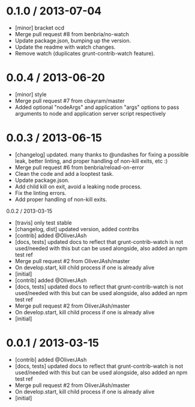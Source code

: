 
0.1.0 / 2013-07-04 
==================

 * [minor] bracket ocd
 * Merge pull request #8 from benbria/no-watch
 * Update package.json, bumping up the version.
 * Update the readme with watch changes.
 * Remove watch (duplicates grunt-contrib-watch feature).

0.0.4 / 2013-06-20 
==================

 * [minor] style
 * Merge pull request #7 from cbayram/master
 * Added optional "nodeArgs" and application "args" options to pass arguments to node and application server script respectively

0.0.3 / 2013-06-15 
==================

 * [changelog] updated. many thanks to @undashes for fixing a possible leak, better linting, and proper handling of non-kill exits, etc :)
 * Merge pull request #6 from benbria/reload-on-error
 * Clean the code and add a looptest task.
 * Update package.json.
 * Add child kill on exit, avoid a leaking node process.
 * Fix the linting errors.
 * Add proper handling of non-kill exits.

0.0.2 / 2013-03-15
 * [travis] only test stable
 * [changelog, dist] updated version, added contribs
 * [contrib] added @OliverJAsh
 * [docs, tests] updated docs to reflect that grunt-contrib-watch is not used/needed with this but can be used alongside, also added an npm test ref
 * Merge pull request #2 from OliverJAsh/master
 * On develop.start, kill child process if one is already alive
 * [initial]
 * [contrib] added @OliverJAsh
 * [docs, tests] updated docs to reflect that grunt-contrib-watch is not used/needed with this but can be used alongside, also added an npm test ref
 * Merge pull request #2 from OliverJAsh/master
 * On develop.start, kill child process if one is already alive
 * [initial]

0.0.1 / 2013-03-15 
==================

 * [contrib] added @OliverJAsh
 * [docs, tests] updated docs to reflect that grunt-contrib-watch is not used/needed with this but can be used alongside, also added an npm test ref
 * Merge pull request #2 from OliverJAsh/master
 * On develop.start, kill child process if one is already alive
 * [initial]
